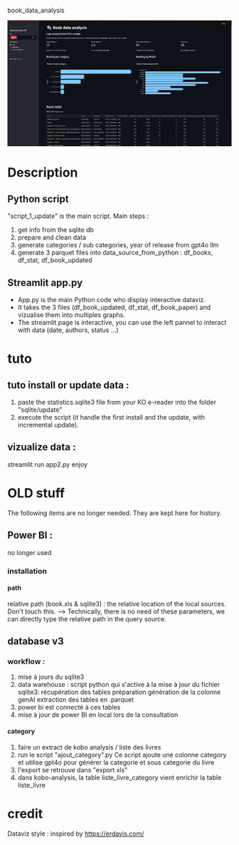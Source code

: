 book_data_analysis

![Inspiration Image](1.inspirations/Sans%20titre.png)

# Description
## Python script
"script_1_update" is the main script.
Main steps : 
1. get info from the sqlite db
2. prepare and clean data
3. generate categories / sub categories, year of release from gpt4o llm
4. generate 3 parquet files into data_source_from_python : df_books, df_stat, df_book_updated 

## Streamlit app.py
* App.py is the main Python code who display interactive dataviz.
* It takes the 3 files (df_book_updated, df_stat, df_book_paper) and vizualise them into multiples graphs.
* The streamlit page is interactive, you can use the left pannel to interact with data (date, authors, status ...)

# tuto

## tuto install or update data :
1. paste the statistics.sqlite3 file from your KO e-reader into the folder "sqlite/update"
2. execute the script (it handle the first install and the update, with incremental update).

## vizualize data : 
streamlit run app2.py
enjoy

# OLD stuff
The following items are no longer needed. They are kept here for history.

## Power BI : 
no longer used
### installation
#### path
relative path (book.xls & sqlite3) : the relative location of the local sources. Don't touch this. --> Technically, there is no need of these parameters, we can directly type the relative path in the query source.

## database v3
### workflow : 
1. mise à jours du sqlite3
2. data warehouse : 
script python qui s'active à la mise à jour du fichier sqlite3: 
récupération des tables
préparation
génération de la colonne genAI
extraction des tables en .parquet
3. power bi est connecté à ces tables
4. mise à jour de power BI en local lors de la consultation

#### category
1. faire un extract de kobo analysis / liste des livres
2. run le script "ajout_category".py
    Ce script ajoute une colonne category et utilise gpt4o pour générer la categorie et sous categorie du livre
3. l'export se retrouve dans "export xls"
4. dans kobo-analysis, la table liste_livre_category vient enrichir la table liste_livre

# credit
Dataviz style : inspired by https://erdavis.com/
